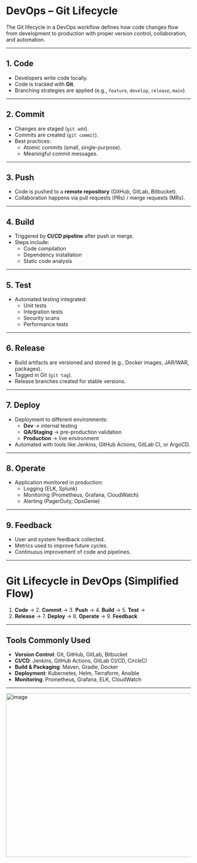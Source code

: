 # DevOps – Git Lifecycle

The Git lifecycle in a DevOps workflow defines how code changes flow from development to production with proper version control, collaboration, and automation.

---

## 1. Code
- Developers write code locally.
- Code is tracked with **Git**.
- Branching strategies are applied (e.g., `feature`, `develop`, `release`, `main`).

---

## 2. Commit
- Changes are staged (`git add`).
- Commits are created (`git commit`).
- Best practices:
  - Atomic commits (small, single-purpose).
  - Meaningful commit messages.

---

## 3. Push
- Code is pushed to a **remote repository** (GitHub, GitLab, Bitbucket).
- Collaboration happens via pull requests (PRs) / merge requests (MRs).

---

## 4. Build
- Triggered by **CI/CD pipeline** after push or merge.
- Steps include:
  - Code compilation
  - Dependency installation
  - Static code analysis

---

## 5. Test
- Automated testing integrated:
  - Unit tests
  - Integration tests
  - Security scans
  - Performance tests

---

## 6. Release
- Build artifacts are versioned and stored (e.g., Docker images, JAR/WAR, packages).
- Tagged in Git (`git tag`).
- Release branches created for stable versions.

---

## 7. Deploy
- Deployment to different environments:
  - **Dev** → internal testing
  - **QA/Staging** → pre-production validation
  - **Production** → live environment
- Automated with tools like Jenkins, GitHub Actions, GitLab CI, or ArgoCD.

---

## 8. Operate
- Application monitored in production:
  - Logging (ELK, Splunk)
  - Monitoring (Prometheus, Grafana, CloudWatch)
  - Alerting (PagerDuty, OpsGenie)

---

## 9. Feedback
- User and system feedback collected.
- Metrics used to improve future cycles.
- Continuous improvement of code and pipelines.

---

# Git Lifecycle in DevOps (Simplified Flow)
1. **Code** → 2. **Commit** → 3. **Push** → 4. **Build** → 5. **Test** →  
6. **Release** → 7. **Deploy** → 8. **Operate** → 9. **Feedback**

---

## Tools Commonly Used
- **Version Control**: Git, GitHub, GitLab, Bitbucket  
- **CI/CD**: Jenkins, GitHub Actions, GitLab CI/CD, CircleCI  
- **Build & Packaging**: Maven, Gradle, Docker  
- **Deployment**: Kubernetes, Helm, Terraform, Ansible  
- **Monitoring**: Prometheus, Grafana, ELK, CloudWatch  

---
<img width="748" height="446" alt="image" src="https://github.com/user-attachments/assets/40c7a771-7c4b-4acf-85e6-f29db076287a" />
